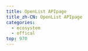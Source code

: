 ```yaml
---
title: OpenList APIpage
title_zh-CN: OpenList APIpage
categories:
  - ecosystem
  - offical
top: 970
---
```


<WorkInProgress />